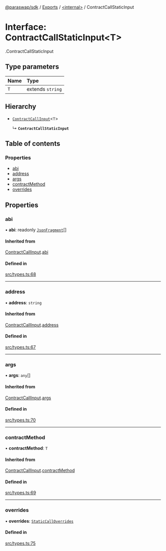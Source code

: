 [@paraswap/sdk](../README.md) / [Exports](../modules.md) / [<internal\>](../modules/internal_.md) / ContractCallStaticInput

# Interface: ContractCallStaticInput<T\>

[<internal>](../modules/internal_.md).ContractCallStaticInput

## Type parameters

| Name | Type |
| :------ | :------ |
| `T` | extends `string` |

## Hierarchy

- [`ContractCallInput`](internal_.ContractCallInput.md)<`T`\>

  ↳ **`ContractCallStaticInput`**

## Table of contents

### Properties

- [abi](internal_.ContractCallStaticInput.md#abi)
- [address](internal_.ContractCallStaticInput.md#address)
- [args](internal_.ContractCallStaticInput.md#args)
- [contractMethod](internal_.ContractCallStaticInput.md#contractmethod)
- [overrides](internal_.ContractCallStaticInput.md#overrides)

## Properties

### abi

• **abi**: readonly [`JsonFragment`](internal_.JsonFragment.md)[]

#### Inherited from

[ContractCallInput](internal_.ContractCallInput.md).[abi](internal_.ContractCallInput.md#abi)

#### Defined in

[src/types.ts:68](https://github.com/paraswap/paraswap-sdk-limit-orders/blob/feat/add-slippage-for-swap-and-limit-order-building/src/types.ts#L68)

___

### address

• **address**: `string`

#### Inherited from

[ContractCallInput](internal_.ContractCallInput.md).[address](internal_.ContractCallInput.md#address)

#### Defined in

[src/types.ts:67](https://github.com/paraswap/paraswap-sdk-limit-orders/blob/feat/add-slippage-for-swap-and-limit-order-building/src/types.ts#L67)

___

### args

• **args**: `any`[]

#### Inherited from

[ContractCallInput](internal_.ContractCallInput.md).[args](internal_.ContractCallInput.md#args)

#### Defined in

[src/types.ts:70](https://github.com/paraswap/paraswap-sdk-limit-orders/blob/feat/add-slippage-for-swap-and-limit-order-building/src/types.ts#L70)

___

### contractMethod

• **contractMethod**: `T`

#### Inherited from

[ContractCallInput](internal_.ContractCallInput.md).[contractMethod](internal_.ContractCallInput.md#contractmethod)

#### Defined in

[src/types.ts:69](https://github.com/paraswap/paraswap-sdk-limit-orders/blob/feat/add-slippage-for-swap-and-limit-order-building/src/types.ts#L69)

___

### overrides

• **overrides**: [`StaticCallOverrides`](internal_.StaticCallOverrides.md)

#### Defined in

[src/types.ts:75](https://github.com/paraswap/paraswap-sdk-limit-orders/blob/feat/add-slippage-for-swap-and-limit-order-building/src/types.ts#L75)
